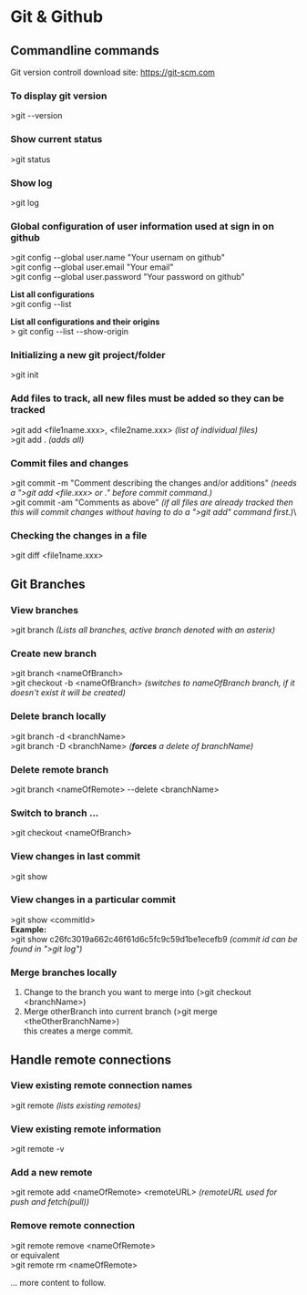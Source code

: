 # Git & Github

## Commandline commands

Git version controll download site: https://git-scm.com

### To display git version

\>git --version

### Show current status

\>git status

### Show log

\>git log

### Global configuration of user information used at sign in on github

\>git config --global user.name "Your usernam on github"\
\>git config --global user.email "Your email"\
\>git config --global user.password "Your password on github"

**List all configurations**\
\>git config --list

**List all configurations and their origins**\
\> git config --list --show-origin

### Initializing a new git project/folder

\>git init

### Add files to track, all new files must be added so they can be tracked

\>git add \<file1name.xxx>, \<file2name.xxx> _(list of individual files)_\
\>git add . _(adds all)_

### Commit files and changes

\>git commit -m "Comment describing the changes and/or additions" _(needs a \">git add <file.xxx> or .\" before commit command.)_\
\>git commit -am "Comments as above" _(if all files are already tracked then this will commit changes without having to do a \">git add\" command first.)_\

### Checking the changes in a file

\>git diff \<file1name.xxx>

## Git Branches

### View branches

\>git branch _(Lists all branches, active branch denoted with an asterix)_

### Create new branch

\>git branch \<nameOfBranch>\
\>git checkout -b \<nameOfBranch> _(switches to nameOfBranch branch, if it doesn't exist it will be created)_

### Delete branch locally

\>git branch -d \<branchName>\
\>git branch -D \<branchName> _(**forces** a delete of branchName)_

### Delete remote branch

\>git branch \<nameOfRemote> --delete \<branchName>

### Switch to branch ...

\>git checkout \<nameOfBranch>

### View changes in last commit

\>git show

### View changes in a particular commit

\>git show \<commitId>\
**Example:**\
\>git show c26fc3019a662c46f61d6c5fc9c59d1be1ecefb9 _(commit id can be found in \">git log\")_

### Merge branches locally

1. Change to the branch you want to merge into (>git checkout \<branchName>)
2. Merge otherBranch into current branch (>git merge \<theOtherBranchName>)\
   this creates a merge commit.

## Handle remote connections

### View existing remote connection names

\>git remote _(lists existing remotes)_

### View existing remote information

\>git remote -v

### Add a new remote

\>git remote add \<nameOfRemote> \<remoteURL> _(remoteURL used for push and fetch(pull))_

### Remove remote connection

\>git remote remove \<nameOfRemote>\
or equivalent\
\>git remote rm \<nameOfRemote>

... more content to follow.
